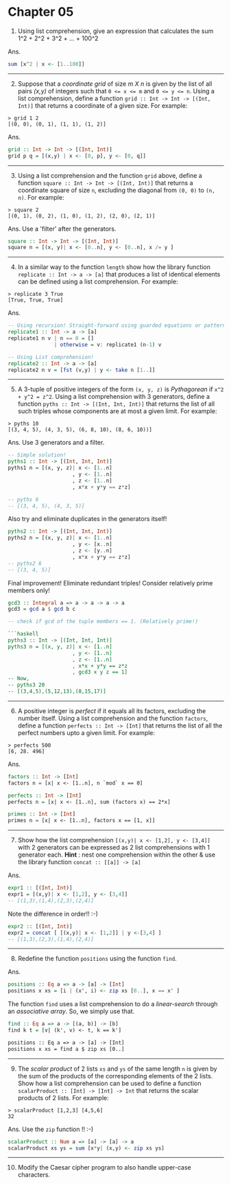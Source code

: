 # Chapter 05

1. Using list comprehension, give an expression that calculates the sum 1^2 + 2^2 + 3^2 + ... + 100^2

Ans.

```haskell
sum [x^2 | x <- [1..100]]
```
---

2. Suppose that a _coordinate grid_ of size _m X n_ is given by the list of all pairs _(x,y)_ of integers such that `0 <= x <= m`  and `0 <= y <= n`. Using a list comprehension, define a function `grid :: Int -> Int -> [(Int, Int)]` that returns a coordinate of a given size. For example:

```shell
> grid 1 2
[(0, 0), (0, 1), (1, 1), (1, 2)]
``` 

Ans.

```haskell
grid :: Int -> Int -> [(Int, Int)]
grid p q = [(x,y) | x <- [0, p], y <- [0, q]]
```
---

3. Using a list comprehension and the function `grid` above, define a function `square :: Int -> Int -> [(Int, Int)]` that returns a coordinate square of size `n`, excluding the diagonal from `(0, 0)` to `(n, n)`. For example:  

```shell
> square 2
[(0, 1), (0, 2), (1, 0), (1, 2), (2, 0), (2, 1)]
```

Ans. Use a 'filter' after the generators.

```haskell
square :: Int -> Int -> [(Int, Int)]
square n = [(x, y)| x <- [0..n], y <- [0..n], x /= y ]
```
---

4. In a similar way to the function `length` show how the library function `replicate :: Int -> a -> [a]` that produces a list of identical elements can be defined using a list comprehension. For example: 

```shell
> replicate 3 True
[True, True, True]
```

Ans.

```haskell
-- Using recursion! Straight-forward using guarded equations or pattern-match...
replicate1 :: Int -> a -> [a]
replicate1 n v | n == 0 = []
               | otherwise = v: replicate1 (n-1) v

-- Using List comprehension!
replicate2 :: Int -> a -> [a]
replicate2 n v = [fst (v,y) | y <- take n [1..]]
```
---

5. A 3-tuple of positive integers of the form `(x, y, z)` is _Pythagorean_ if `x^2 + y^2 = z^2`. Using a list comprehension with 3 generators, define a function `pyths :: Int -> [(Int, Int, Int)]` that returns the list of all such triples whose components are at most a given limit. For example:

```shell
> pyths 10 
[(3, 4, 5), (4, 3, 5), (6, 8, 10), (8, 6, 10))] 
```

Ans. Use 3 generators and a filter.

```haskell
-- Simple solution!
pyths1 :: Int -> [(Int, Int, Int)]
pyths1 n = [(x, y, z)| x <- [1..n]
                     , y <- [1..n]
                     , z <- [1..n]
                     , x*x + y*y == z*z]

-- pyths 6 
-- [(3, 4, 5), (4, 3, 5)]
```

Also try and eliminate duplicates in the generators itself!

```haskell
pyths2 :: Int -> [(Int, Int, Int)]
pyths2 n = [(x, y, z)| x <- [1..n]
                     , y <- [x..n]
                     , z <- [y..n]
                     , x*x + y*y == z*z]
-- pyths2 6 
-- [(3, 4, 5)]
```

Final improvement! Eliminate redundant triples! Consider relatively prime members only!
```haskell
gcd3 :: Integral a => a -> a -> a -> a
gcd3 = gcd a $ gcd b c

-- check if gcd of the tuple members == 1. (Relatively prime!)

```haskell
pyths3 :: Int -> [(Int, Int, Int)]
pyths3 n = [(x, y, z)| x <- [1..n]
                     , y <- [1..n]
                     , z <- [1..n]
                     , x*x + y*y == z*z
                     , gcd3 x y z == 1] 
-- Now,
-- pyths3 20
-- [(3,4,5),(5,12,13),(8,15,17)]
```

---

6. A positive integer is _perfect_ if it equals all its factors, excluding the number itself. Using a list comprehension and the function `factors`, define a function `perfects :: Int -> [Int]` that returns the list of all the perfect numbers upto a given limit. For example: 

```shell
> perfects 500
[6, 28. 496]
```

Ans.

```haskell
factors :: Int -> [Int]
factors n = [x| x <- [1..n], n `mod` x == 0]
```

```haskell
perfects :: Int -> [Int]
perfects n = [x| x <- [1..n], sum (factors x) == 2*x]
```

```haskell
primes :: Int -> [Int]
primes n = [x| x <- [1..n], factors x == [1, x]]
```

---

7. Show how the list comprehension `[(x,y)| x <- [1,2], y <- [3,4]]` with 2 generators can be expressed as 2 list comprehensions with 1 generator each. **Hint** : nest one comprehension within the other & use the library function `concat :: [[a]] -> [a]`

Ans.

```haskell
expr1 :: [(Int, Int)]
expr1 = [(x,y)| x <- [1,2], y <- [3,4]]
-- [(1,3),(1,4),(2,3),(2,4)]
```

Note the difference in order!! :-) 

```haskell
expr2 :: [(Int, Int)]
expr2 = concat [ [(x,y)| x <- [1,2]] | y <-[3,4] ] 
-- [(1,3),(2,3),(1,4),(2,4)]
```
---

8. Redefine the function `positions` using the function `find`.

Ans.

```haskell
positions :: Eq a => a -> [a] -> [Int]
positions x xs = [i | (x', i) <- zip xs [0..], x == x' ]
```

The function `find` uses a list comprehension to do a _linear-search_ through an _associative array_. So, we simply use that.

```haskell
find :: Eq a => a -> [(a, b)] -> [b]
find k t = [v| (k', v) <- t, k == k']

positions :: Eq a => a -> [a] -> [Int]
positions x xs = find a $ zip xs [0..]
```
---

9. The _scalar product_ of 2 lists `xs` and `ys` of the same length `n` is given by the sum of the products of the corresponding elements of the 2 lists. Show how a list comprehension can be used to define a function `scalarProduct :: [Int] -> [Int] -> Int` that returns the scalar products of 2 lists. For example:

```shell
> scalarProduct [1,2,3] [4,5,6]
32
```

Ans. Use the `zip` function !! :-) 

```haskell
scalarProduct :: Num a => [a] -> [a] -> a
scalarProduct xs ys = sum [x*y| (x,y) <- zip xs ys]
```
---

10. Modify the Caesar cipher program to also handle upper-case characters.
